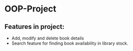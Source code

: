 # OOP-Project

## Features in project:

- Add, modify and delete book details
- Search feature for finding book availability in library stock.
